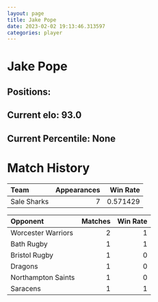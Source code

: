 ```yaml
---  
layout: page  
title: Jake Pope  
date: 2023-02-02 19:13:46.313597  
categories: player  
---
```

# Jake Pope

## Positions: 

## Current elo: 93.0

## Current Percentile: None

# Match History


| Team        |   Appearances |   Win Rate |
|:------------|--------------:|-----------:|
| Sale Sharks |             7 |   0.571429 |

| Opponent           |   Matches |   Win Rate |
|:-------------------|----------:|-----------:|
| Worcester Warriors |         2 |          1 |
| Bath Rugby         |         1 |          1 |
| Bristol Rugby      |         1 |          0 |
| Dragons            |         1 |          0 |
| Northampton Saints |         1 |          0 |
| Saracens           |         1 |          1 |